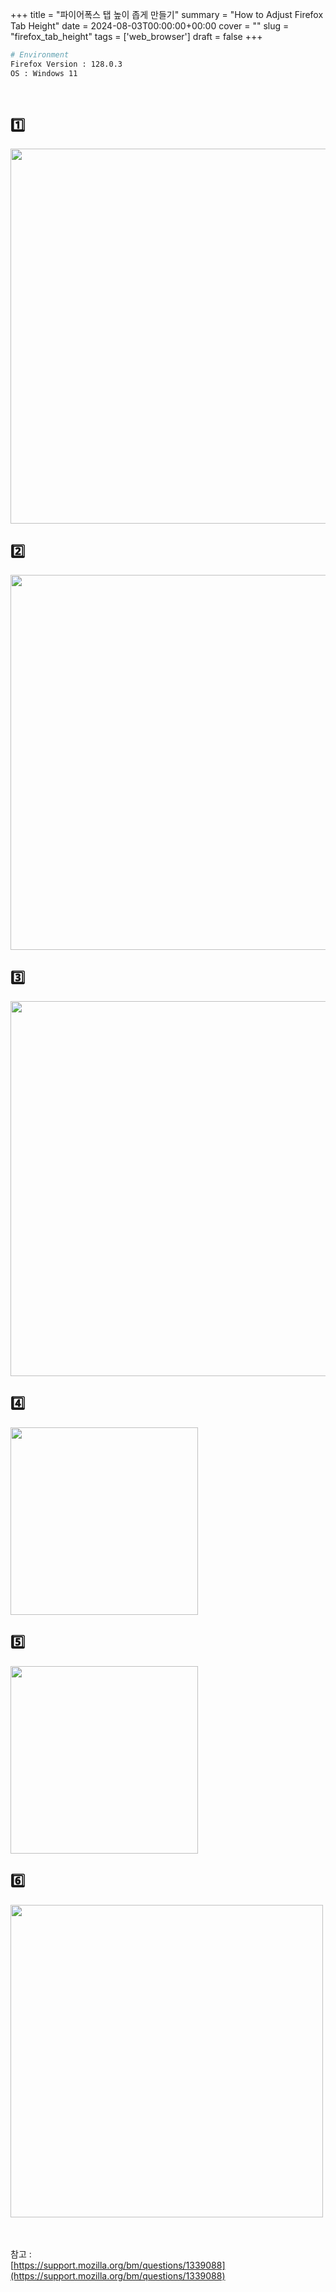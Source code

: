 +++
title = "파이어폭스 탭 높이 좁게 만들기"
summary = "How to Adjust Firefox Tab Height"
date = 2024-08-03T00:00:00+00:00
cover = ""
slug = "firefox_tab_height"
tags = ['web_browser']
draft = false
+++

```bash
# Environment
Firefox Version : 128.0.3
OS : Windows 11
```
<br>

## 1️⃣
<kbd>
    <img src="/../../images/2024/2024-08-03_1_firefox_tab_height/1.png" width="600">
</kbd>

## 2️⃣
<kbd>
    <img src="/../../images/2024/2024-08-03_1_firefox_tab_height/2.png" width="600">
</kbd>

## 3️⃣
<kbd>
    <img src="/../../images/2024/2024-08-03_1_firefox_tab_height/3.png" width="600">
</kbd>

## 4️⃣
<kbd>
    <img src="/../../images/2024/2024-08-03_1_firefox_tab_height/4.png" width="300">
</kbd>

## 5️⃣
<kbd>
    <img src="/../../images/2024/2024-08-03_1_firefox_tab_height/5.png" width="300">
</kbd>

## 6️⃣
<kbd>
    <img src="/../../images/2024/2024-08-03_1_firefox_tab_height/6.png" width="500">
</kbd>
<br>
<br>
<br>

참고 :
<br>
[https://support.mozilla.org/bm/questions/1339088](https://support.mozilla.org/bm/questions/1339088)